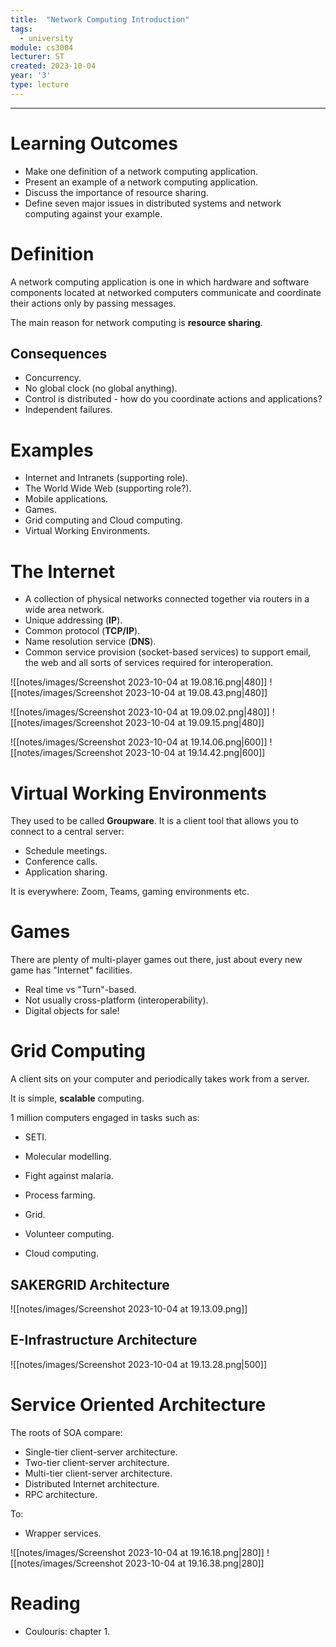 ```yaml
---
title:  "Network Computing Introduction"
tags:
  - university
module: cs3004
lecturer: ST
created: 2023-10-04
year: '3'
type: lecture
---
```

---
# Learning Outcomes
- Make one definition of a network computing application.
- Present an example of a network computing application.
- Discuss the importance of resource sharing.
- Define seven major issues in distributed systems and network computing against your example.

# Definition
A network computing application is one in which hardware and software components located at networked computers communicate and coordinate their actions only by passing messages.

The main reason for network computing is **resource sharing**.

## Consequences
- Concurrency.
- No global clock (no global anything).
- Control is distributed - how do you coordinate actions and applications?
- Independent failures.

# Examples
- Internet and Intranets (supporting role).
- The World Wide Web (supporting role?).
- Mobile applications.
- Games.
- Grid computing and Cloud computing.
- Virtual Working Environments.

# The Internet
- A collection of physical networks connected together via routers in a wide area network.
- Unique addressing (**IP**).
- Common protocol (**TCP/IP**).
- Name resolution service (**DNS**).
- Common service provision (socket-based services) to support email, the web and all sorts of services required for interoperation.

![[notes/images/Screenshot 2023-10-04 at 19.08.16.png|480]] ![[notes/images/Screenshot 2023-10-04 at 19.08.43.png|480]]

![[notes/images/Screenshot 2023-10-04 at 19.09.02.png|480]] ![[notes/images/Screenshot 2023-10-04 at 19.09.15.png|480]]

![[notes/images/Screenshot 2023-10-04 at 19.14.06.png|600]]
![[notes/images/Screenshot 2023-10-04 at 19.14.42.png|600]]
# Virtual Working Environments
They used to be called **Groupware**. It is a client tool that allows you to connect to a central server:
- Schedule meetings.
- Conference calls.
- Application sharing.

It is everywhere: Zoom, Teams, gaming environments etc.

# Games
There are plenty of multi-player games out there, just about every new game has "Internet" facilities.

- Real time vs "Turn"-based.
- Not usually cross-platform (interoperability).
- Digital objects for sale!

# Grid Computing
A client sits on your computer and periodically takes work from a server.

It is simple, **scalable** computing.

1 million computers engaged in tasks such as:
- SETI.
- Molecular modelling.
- Fight against malaria.

- Process farming.
- Grid.
- Volunteer computing.
- Cloud computing.

## SAKERGRID Architecture
![[notes/images/Screenshot 2023-10-04 at 19.13.09.png]]

## E-Infrastructure Architecture
![[notes/images/Screenshot 2023-10-04 at 19.13.28.png|500]]

# Service Oriented Architecture
The roots of SOA compare:
- Single-tier client-server architecture.
- Two-tier client-server architecture.
- Multi-tier client-server architecture.
- Distributed Internet architecture.
- RPC architecture.

To:
- Wrapper services.

![[notes/images/Screenshot 2023-10-04 at 19.16.18.png|280]] ![[notes/images/Screenshot 2023-10-04 at 19.16.38.png|280]]


# Reading
- Coulouris: chapter 1.